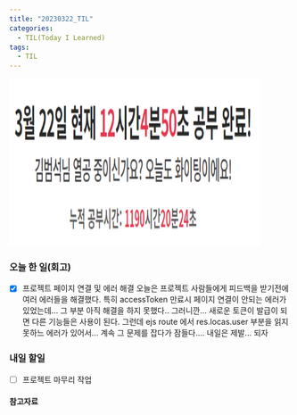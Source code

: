 ```yaml
---
title: "20230322_TIL"
categories:
  - TIL(Today I Learned)
tags:
  - TIL
---
```


<img src="/assets/images/20230322/스크린샷 2023-03-22 210550.png" width="450px" height="300px" title="project" alt="project">


### 오늘 한 일(회고)
- [x] 프로젝트 페이지 연결 및 에러 해결 
오늘은 프로젝트 사람들에게 피드백을 받기전에 여러 에러들을 해결했다. 특히 accessToken 만료시 페이지 연결이 안되는 에러가 있었는데... 그 부분 아직 해결을 하지 못했다..
그러니깐... 새로운 토큰이 발급이 되면 다른 기능들은 사용이 된다. 그런데 ejs route 에서 res.locas.user 부분을 읽지 못하느 에러가 있어서... 계속 그 문제를 잡다가 잠들다.... 
내일은 제발... 되자 





### 내일 할일
- [ ] 프로젝트 마무리 작업 

#### 참고자료


